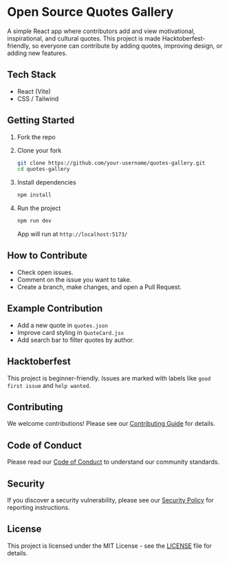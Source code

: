 # Open Source Quotes Gallery

A simple React app where contributors add and view motivational, inspirational, and cultural quotes. This project is made Hacktoberfest-friendly, so everyone can contribute by adding quotes, improving design, or adding new features.

## Tech Stack

* React (Vite)
* CSS / Tailwind

## Getting Started

1. Fork the repo
2. Clone your fork

   ```bash
   git clone https://github.com/your-username/quotes-gallery.git
   cd quotes-gallery
   ```
3. Install dependencies

   ```bash
   npm install
   ```
4. Run the project

   ```bash
   npm run dev
   ```

   App will run at `http://localhost:5173/`

## How to Contribute

* Check open issues.
* Comment on the issue you want to take.
* Create a branch, make changes, and open a Pull Request.

## Example Contribution

* Add a new quote in `quotes.json`
* Improve card styling in `QuoteCard.jsx`
* Add search bar to filter quotes by author.

## Hacktoberfest

This project is beginner-friendly. Issues are marked with labels like `good first issue` and `help wanted`.

## Contributing

We welcome contributions! Please see our [Contributing Guide](CONTRIBUTING.md) for details.

## Code of Conduct

Please read our [Code of Conduct](CODE_OF_CONDUCT.md) to understand our community standards.

## Security

If you discover a security vulnerability, please see our [Security Policy](SECURITY.md) for reporting instructions.

## License

This project is licensed under the MIT License - see the [LICENSE](LICENSE) file for details.
